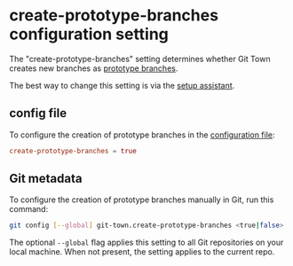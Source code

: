 # create-prototype-branches configuration setting

The "create-prototype-branches" setting determines whether Git Town creates new
branches as [prototype branches](../branch-types.md#prototype-branches).

The best way to change this setting is via the
[setup assistant](../configuration.md).

## config file

To configure the creation of prototype branches in the
[configuration file](../configuration-file.md):

```toml
create-prototype-branches = true
```

## Git metadata

To configure the creation of prototype branches manually in Git, run this
command:

```bash
git config [--global] git-town.create-prototype-branches <true|false>
```

The optional `--global` flag applies this setting to all Git repositories on
your local machine. When not present, the setting applies to the current repo.
